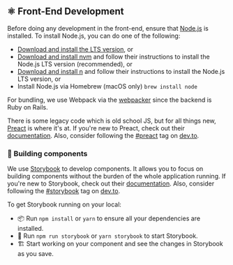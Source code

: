 ## ⚛ Front-End Development

Before doing any development in the front-end, ensure that [Node.js](https://nodejs.org) is installed. To install Node.js, you can do one of the following:

* [Download and install the LTS version](https://nodejs.org/en/download), or
* [Download and install nvm](https://github.com/creationix/nvm) and follow their instructions to install the Node.js LTS version (recommended), or
* [Download and install n](https://github.com/tj/n) and follow their instructions to install the Node.js LTS version, or
* Install Node.js via Homebrew (macOS only) `brew install node`

For bundling, we use Webpack via the [webpacker](https://github.com/rails/webpacker) since the backend is Ruby on Rails.

There is some legacy code which is old school JS, but for all things new, [Preact](https://preactjs.com) is where it's at. If you're new to Preact, check out their [documentation](https://preactjs.com/guide/getting-started). Also, consider following the [#preact](https://dev.to/t/preact) tag on [dev.to](https://dev.to).

### 👷‍ Building components

We use [Storybook](https://storybook.js.org) to develop components. It allows you to focus on building components without the burden of the whole application running. If you're new to Storybook, check out their [documentation](https://storybook.js.org/basics/guide-react). Also, consider following the [#storybook](https://dev.to/t/storybook) tag on [dev.to](https://dev.to).

To get Storybook running on your local:

* 📦 Run `npm install` or `yarn` to ensure all your dependencies are installed.
* 🏁 Run `npm run storybook` or `yarn storybook` to start Storybook.
* 🏗️ Start working on your component and see the changes in Storybook as you save.
